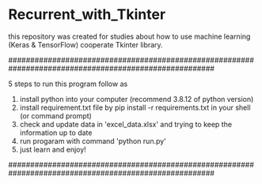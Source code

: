 # Recurrent_with_Tkinter
this repository was created for studies about how to use machine learning (Keras & TensorFlow) cooperate Tkinter library.

#######################################################################################################
                                                                                                                     
   5 steps to run this program follow as                                                                             
1) install python into your computer (recommend 3.8.12 of python version)                                            
2) install requirement.txt file by pip install -r requirements.txt in your shell (or command prompt)             
3) check and update data in 'excel_data.xlsx' and trying to keep the information up to date                         
4) run progaram with command 'python run.py'                                                                       
5) just learn and enjoy!                                                                                           
                                                                                                                    
#######################################################################################################


